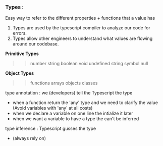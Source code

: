 ### Types :

Easy way to refer to the different properties + functions that a value has

1. Types are used by the typescript compiler to analyze our code for errors.
2. Types allow other engineers to understand what values are flowing around our codebase.

**Primitive Types**

> > number
> > string
> > boolean
> > void
> > undefined
> > string
> > symbol
> > null

**Object Types**

> > functions
> > arrays
> > objects
> > classes

type annotation : we (developers) tell the Typescript the type

- when a function return the 'any' type and we need to clarify the value (Avoid variables with 'any' at all costs)
- when we declare a variable on one line the intialize it later
- when we want a variable to have a type the can't be inferred

type inference : Typescript gusses the type

- (always rely on)
